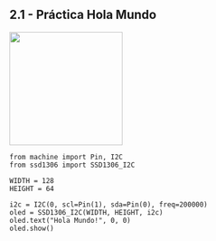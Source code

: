 ## 2.1 - Práctica Hola Mundo

 <img src="https://scontent.ftij5-1.fna.fbcdn.net/v/t1.15752-9/370211712_702032104719134_6626550141145375390_n.jpg?_nc_cat=110&ccb=1-7&_nc_sid=8cd0a2&_nc_eui2=AeG1vCfvSbqEBYpWp4PkX1RJ7wuuBa9K8MfvC64Fr0rwx1umi5WXcMWFfu38QwJY8xCCsrg7UBoS3fAME-YQ7rWD&_nc_ohc=hPtg7o2L218AX88pAdB&_nc_ht=scontent.ftij5-1.fna&oh=03_AdRhgT6smaYEiGW6jWLOKSLNMfwXljsKxh3oSCTPtTeXRw&oe=654DAFA8" width="200"/>
    
```
from machine import Pin, I2C
from ssd1306 import SSD1306_I2C

WIDTH = 128
HEIGHT = 64

i2c = I2C(0, scl=Pin(1), sda=Pin(0), freq=200000)
oled = SSD1306_I2C(WIDTH, HEIGHT, i2c)
oled.text("Hola Mundo!", 0, 0)
oled.show()
```


